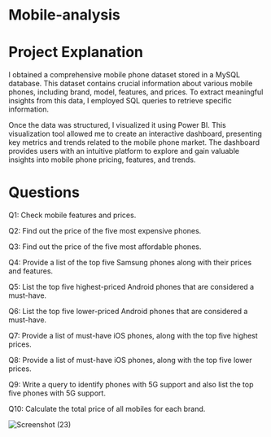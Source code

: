 # Mobile-analysis

# Project Explanation

I obtained a comprehensive mobile phone dataset stored in a MySQL database. This dataset contains crucial information about various mobile phones, including brand, model, features, and prices. To extract meaningful insights from this data, I employed SQL queries to retrieve specific information.

Once the data was structured, I visualized it using Power BI. This visualization tool allowed me to create an interactive dashboard, presenting key metrics and trends related to the mobile phone market. The dashboard provides users with an intuitive platform to explore and gain valuable insights into mobile phone pricing, features, and trends.

# Questions 

Q1: Check mobile features and prices.

Q2: Find out the price of the five most expensive phones.

Q3: Find out the price of the five most affordable phones.

Q4: Provide a list of the top five Samsung phones along with their prices and features.

Q5: List the top five highest-priced Android phones that are considered a must-have.

Q6: List the top five lower-priced Android phones that are considered a must-have.

Q7: Provide a list of must-have iOS phones, along with the top five highest prices.

Q8: Provide a list of must-have iOS phones, along with the top five lower prices.

Q9: Write a query to identify phones with 5G support and also list the top five phones with 5G support.

Q10: Calculate the total price of all mobiles for each brand.

![Screenshot (23)](https://github.com/YussifAdam1/Mobile-analysis/assets/135960231/4ce7c932-1872-4835-b767-80cc057e32da)

